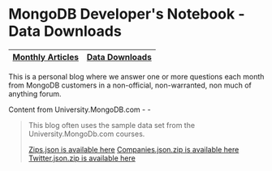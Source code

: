 MongoDB Developer's Notebook - Data Downloads
===================

| **[Monthly Articles](https://github.com/farrell0/MongoDB-Developers-Notebook/blob/master/README.md)**| **[Data Downloads](https://github.com/farrell0/MongoDB-Developers-Notebook/blob/master/data_download/README.md)** |
|--------------------------------|-----------------|
This is a personal blog where we answer one or more questions each month from MongoDB customers in a non-official, non-warranted, non much of anything forum.

Content from University.MongoDB.com - -

>This blog often uses the sample data set from the University.MongoDb.com courses.
>
>[Zips.json is available here](https://raw.githubusercontent.com/farrell0/MongoDB-Developers-Notebook/master/data_download/zips.json)
>[Companies.json.zip is available here](https://raw.githubusercontent.com/farrell0/MongoDB-Developers-Notebook/master/data_download/companies.json.zip)
>[Twitter.json.zip is available here](https://raw.githubusercontent.com/farrell0/MongoDB-Developers-Notebook/master/data_download/twitter.json.zip)
